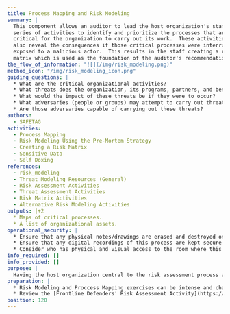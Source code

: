 ```yaml
---
title: Process Mapping and Risk Modeling
summary: |
  This component allows an auditor to lead the host organization's staff in a
  series of activities to identify and prioritize the processes that are
  critical for the organization to carry out its work.  These activities will
  also reveal the consequences if those critical processes were interrupted or
  exposed to a malicious actor.  This results in the staff creating a risk
  matrix which is used as the foundation of the auditor's recommendations.
the_flow_of_information: "![](/img/risk_modeling.png)"
method_icon: "/img/risk_modeling_icon.png"
guiding_questions: |
  * What are the critical organizational activities?
  * What threats does the organization, its programs, partners, and beneficiaries face?
  * What would the impact of these threats be if they were to occur?
  * What adversaries (people or groups) may attempt to carry out threats?
  * Are those adversaries capable of carrying out these threats?
authors:
  - SAFETAG
activities:
  - Process Mapping
  - Risk Modeling Using the Pre-Mortem Strategy
  - Creating a Risk Matrix
  - Sensitive Data
  - Self Doxing
references:
  - risk_modeling
  - Threat Modeling Resources (General)
  - Risk Assessment Activities
  - Threat Assessment Activities
  - Risk Matrix Activities
  - Alternative Risk Modeling Activities
outputs: |+2
  * Maps of critical processes.
  * A list of organizational assets.
operational_security: |
  * Ensure that any physical notes/drawings are erased and destroyed once digitally recorded.
  * Ensure that any digital recordings of this process are kept secure and encrypted.
  * Consider who has physical and visual access to the room where this process takes place, and if the room can be secured if this activity may span long/overnight breaks.
info_required: []
info_provided: []
purpose: |
  Having the host organization central to the risk assessment process allows the auditor to put their threats and recommendations into the host's own narrative. With greater ownership of the process the staff will be more engaged in addressing the threats identified when the audit is complete. [^social_engineering_important_all] By engaging as many staff as possible the auditor also is providing a framework for staff to examine future concerns when the auditor is gone. The existing in/formal security practices captured during this process will be used to remove organizational and psyco-social barriers to starting new practices.
preparation: |
  * Risk Modeling and Proccess Mapping exercises can be intense and challenging to facilitate.   Risk modeling will require a mixed approach of exercises, and the order which you identify each component will vary depending upon the organization. Prepare and review your exercises, and plan for how they will flow together. Note your specific desired outcomes to easily recover or re-direct the activity based on emergent needs.
  * Review the [Frontline Defenders' Risk Assessment Activity](https://www.frontlinedefenders.org/sites/default/files/workbook_eng_master.pdf)
position: 120
---
```


